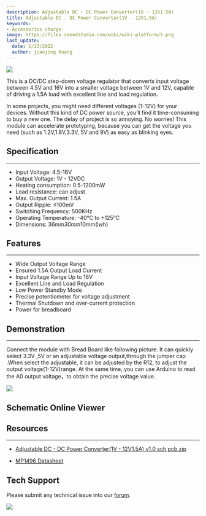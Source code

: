 ```yaml
---
description: Adjustable DC - DC Power Converter(1V - 12V1.5A)
title: Adjustable DC - DC Power Converter(1V - 12V1.5A)
keywords:
- Accessories charge
image: https://files.seeedstudio.com/wiki/wiki-platform/S.png
last_update:
  date: 1/13/2022
  author: jianjing Huang
---
```


![](https://files.seeedstudio.com/wiki/Adjustable_DC_DC_Power_Converter_1V-12V-1.5A/img/Adjustable_04.jpg)

This is a DC/DC step-down voltage regulator that converts input voltage between 4.5V and 16V into a smaller voltage between 1V and 12V, capable of driving a 1.5A load with excellent line and load regulation.

In some projects, you might need different voltages (1-12V) for your devices. Without this kind of DC power source, you’ll find it time-consuming to buy a new one. The delay of project is so annoying. No worries! This module can accelerate prototyping, because you can get the voltage you need (such as 1.2V,1.8V,3.3V, 5V and 9V) as easy as blinking eyes.

## Specification

---

* Input Voltage: 4.5-16V
* Output Voltage: 1V - 12VDC
* Heating consumption: 0.5-1200mW
* Load resistance: can adjust
* Max. Output Current: 1.5A
* Output Ripple: ≤100mV
* Switching Frequency: 500KHz
* Operating Temperature: -40℃ to +125℃
* Dimensions: 36mm*30mm*10mm(l*w*h)

## Features

---

* Wide Output Voltage Range
* Ensured 1.5A Output Load Current
* Input Voltage Range Up to 16V
* Excellent Line and Load Regulation
* Low Power Standby Mode
* Precise potentiometer for voltage adjustment
* Thermal Shutdown and over-current protection
* Power for breadboard

## Demonstration

---
Connect the module with Bread Board like following picture. It can quickly select 3.3V ,5V or an adjustable voltage output,through the jumper cap .When select the adjustable, it can be adjusted by the R12, to adjust the output voltage(1-12V)range. At the same time, you can use Arduino to read the A0 output voltage，to obtain the precise voltage value.

![](https://files.seeedstudio.com/wiki/Adjustable_DC_DC_Power_Converter_1V-12V-1.5A/img/ADJ_USER.jpg)

## Schematic Online Viewer

<div className="altium-ecad-viewer" data-project-src="https://files.seeedstudio.com/wiki/Adjustable_DC_DC_Power_Converter_1V-12V-1.5A/res/Adjustable_DC-DC_Power_Converter-1V-12V1.5A-v1.0_sch_pcb.zip" style={{borderRadius: '0px 0px 4px 4px', height: 500, borderStyle: 'solid', borderWidth: 1, borderColor: 'rgb(241, 241, 241)', overflow: 'hidden', maxWidth: 1280, maxHeight: 700, boxSizing: 'border-box'}}>
</div>

## Resources

---

* [Adjustable DC - DC Power Converter(1V - 12V1.5A) v1.0 sch pcb.zip](https://files.seeedstudio.com/wiki/Adjustable_DC_DC_Power_Converter_1V-12V-1.5A/res/Adjustable_DC-DC_Power_Converter-1V-12V1.5A-v1.0_sch_pcb.zip)

* [MP1496 Datasheet](https://files.seeedstudio.com/wiki/Adjustable_DC_DC_Power_Converter_1V-12V-1.5A/res/MP1496-277526.pdf)

## Tech Support

Please submit any technical issue into our [forum](https://forum.seeedstudio.com/). <br />
<p style={{textAlign: 'center'}}><a href="https://www.seeedstudio.com/act-4.html?utm_source=wiki&utm_medium=wikibanner&utm_campaign=newproducts" target="_blank"><img src="https://files.seeedstudio.com/wiki/Wiki_Banner/new_product.jpg" /></a></p>
